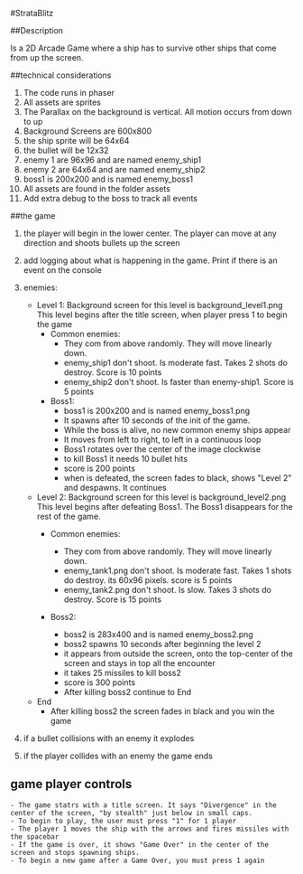 #StrataBlitz

##Description

Is a 2D Arcade Game where a ship has to survive other ships that come from up the screen. 

##technical considerations

1. The code runs in phaser
2. All assets are sprites
3. The Parallax on the background is vertical. All motion occurs from down to up
4. Background Screens are 600x800
5. the ship sprite will be 64x64
6. the bullet will be 12x32
7. enemy 1 are 96x96 and are named enemy_ship1
8. enemy 2 are 64x64 and are named enemy_ship2
9. boss1 is 200x200 and is named enemy_boss1
10. All assets are found in the folder assets
11. Add extra debug to the boss to track all events


##the game

1. the player will begin in the lower center. The player can move at any direction and shoots bullets up the screen

2. add logging about what is happening in the game. Print if there is an event on the console

3. enemies:
    - Level 1:
        Background screen for this level is background_level1.png
        This level begins after the title screen, when player press 1 to begin the game
        - Common enemies:
            - They com from above randomly. They will move linearly down.
            - enemy_ship1 don't shoot. Is moderate fast. Takes 2 shots do destroy. Score is 10 points
            - enemy_ship2 don't shoot. Is faster than enemy-ship1. Score is 5 points
        - Boss1:
            - boss1 is 200x200 and is named enemy_boss1.png
            - It spawns after 10 seconds of the init of the game.
            - While the boss is alive, no new common enemy ships appear
            - It moves from left to right, to left in a continuous loop
            - Boss1 rotates over the center of the image clockwise
            - to kill Boss1 it needs 10 bullet hits
            - score is 200 points
            - when is defeated, the screen fades to black, shows "Level 2" and despawns. It continues 
    - Level 2:
        Background screen for this level is background_level2.png
        This level begins after defeating Boss1. The Boss1 disappears for the rest of the game.
        - Common enemies:
            - They com from above randomly. They will move linearly down.
            - enemy_tank1.png don't shoot. Is moderate fast. Takes 1 shots do destroy. its 60x96 pixels. score is 5 points
            - enemy_tank2.png don't shoot. Is slow. Takes 3 shots do destroy. Score is 15 points
            
        - Boss2:
            - boss2 is 283x400 and is named enemy_boss2.png
            - boss2 spawns 10 seconds after beginning the level 2
            - it appears from outside the screen, onto the top-center of the screen and stays in top all the encounter
            - it takes 25 missiles to kill boss2
            - score is 300 points
            - After killing boss2 continue to End
    - End
        - After killing boss2 the screen fades in black and you win the game






4. if a bullet collisions with an enemy it explodes

5. if the player collides with an enemy the game ends

## game player controls
    - The game statrs with a title screen. It says "Divergence" in the center of the screen, "by stealth" just below in small caps.
    - To begin to play, the user must press "1" for 1 player
    - The player 1 moves the ship with the arrows and fires missiles with the spacebar
    - If the game is over, it shows "Game Over" in the center of the screen and stops spawning ships.
    - To begin a new game after a Game Over, you must press 1 again


